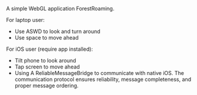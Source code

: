 A simple WebGL application ForestRoaming.

For laptop user:
- Use ASWD to look and turn around
- Use space to move ahead

For iOS user (require app installed):
- Tilt phone to look around
- Tap screen to move ahead
- Using A ReliableMessageBridge to communicate with native iOS. The communication protocol ensures reliability, message completeness, and proper message ordering.
